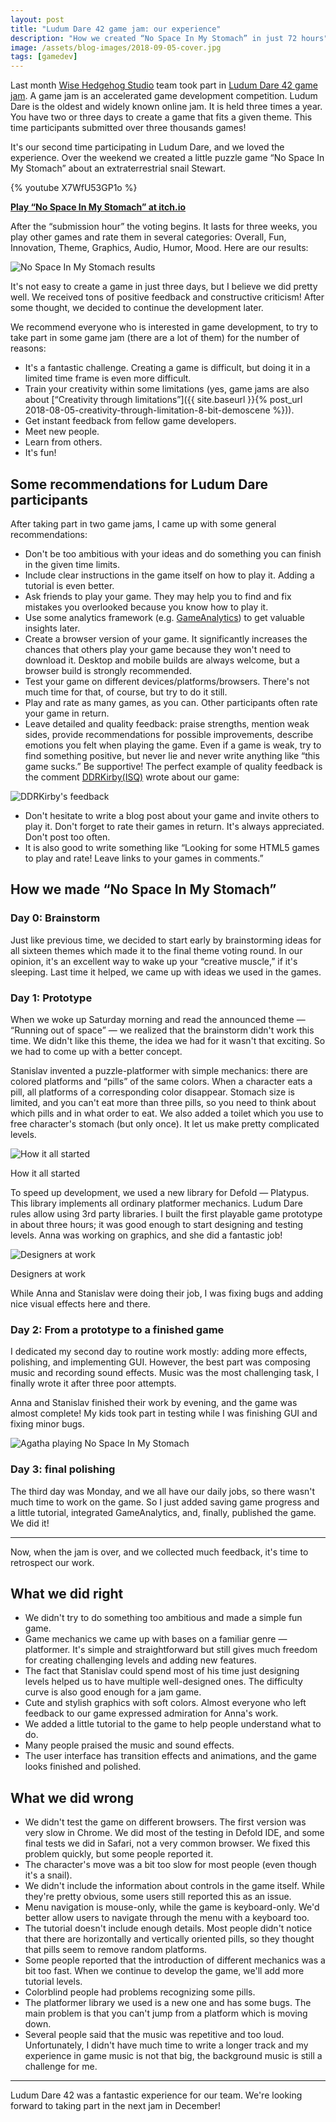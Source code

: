 ```yaml
---
layout: post
title: "Ludum Dare 42 game jam: our experience"
description: "How we created “No Space In My Stomach” in just 72 hours"
image: /assets/blog-images/2018-09-05-cover.jpg
tags: [gamedev]
---
```


Last month [Wise Hedgehog Studio](https://wisehedgehog.studio) team took part in [Ludum Dare 42 game jam](https://ldjam.com/). A game jam is an accelerated game development competition. Ludum Dare is the oldest and widely known online jam. It is held three times a year. You have two or three days to create a game that fits a given theme. This time participants submitted over three thousands games!

<!--more-->

It's our second time participating in Ludum Dare, and we loved the experience. Over the weekend we created a little puzzle game “No Space In My Stomach” about an extraterrestrial snail Stewart.

{% youtube X7WfU53GP1o %}

**[Play “No Space In My Stomach” at itch.io](https://wisehedgehog.itch.io/no-space-in-my-stomach)**

After the “submission hour” the voting begins. It lasts for three weeks, you play other games and rate them in several categories: Overall, Fun, Innovation, Theme, Graphics, Audio, Humor, Mood. Here are our results:

![No Space In My Stomach results](/assets/blog-images/2018-09-05-results.jpg)

It's not easy to create a game in just three days, but I believe we did pretty well. We received tons of positive feedback and constructive criticism! After some thought, we decided to continue the development later.

We recommend everyone who is interested in game development, to try to take part in some game jam (there are a lot of them) for the number of reasons:

- It's a fantastic challenge. Creating a game is difficult, but doing it in a limited time frame is even more difficult.
- Train your creativity within some limitations (yes, game jams are also about [“Creativity through limitations”]({{ site.baseurl }}{% post_url 2018-08-05-creativity-through-limitation-8-bit-demoscene %})).
- Get instant feedback from fellow game developers.
- Meet new people.
- Learn from others.
- It's fun!

## Some recommendations for Ludum Dare participants

After taking part in two game jams, I came up with some general recommendations:

- Don't be too ambitious with your ideas and do something you can finish in the given time limits.
- Include clear instructions in the game itself on how to play it. Adding a tutorial is even better.
- Ask friends to play your game. They may help you to find and fix mistakes you overlooked because you know how to play it.
- Use some analytics framework (e.g. [GameAnalytics](https://gameanalytics.com)) to get valuable insights later.
- Create a browser version of your game. It significantly increases the chances that others play your game because they won't need to download it. Desktop and mobile builds are always welcome, but a browser build is strongly recommended.
- Test your game on different devices/platforms/browsers. There's not much time for that, of course, but try to do it still.
- Play and rate as many games, as you can. Other participants often rate your game in return.
- Leave detailed and quality feedback: praise strengths, mention weak sides, provide recommendations for possible improvements, describe emotions you felt when playing the game. Even if a game is weak, try to find something positive, but never lie and never write anything like “this game sucks.” Be supportive! The perfect example of quality feedback is the comment [DDRKirby(ISQ)](http://ddrkirby.com/) wrote about our game:

![DDRKirby's feedback](/assets/blog-images/2018-09-05-ddr-kirby.jpg)

- Don't hesitate to write a blog post about your game and invite others to play it. Don't forget to rate their games in return. It's always appreciated. Don't post too often.
- It is also good to write something like “Looking for some HTML5 games to play and rate! Leave links to your games in comments.”

## How we made “No Space In My Stomach”

### Day 0: Brainstorm

Just like previous time, we decided to start early by brainstorming ideas for all sixteen themes which made it to the final theme voting round. In our opinion, it's an excellent way to wake up your “creative muscle,” if it's sleeping. Last time it helped, we came up with ideas we used in the games.

### Day 1: Prototype

When we woke up Saturday morning and read the announced theme — “Running out of space” — we realized that the brainstorm didn't work this time. We didn't like this theme, the idea we had for it wasn't that exciting. So we had to come up with a better concept.

Stanislav invented a puzzle-platformer with simple mechanics: there are colored platforms and “pills” of the same colors. When a character eats a pill, all platforms of a corresponding color disappear. Stomach size is limited, and you can't eat more than three pills, so you need to think about which pills and in what order to eat. We also added a toilet which you use to free character's stomach (but only once). It let us make pretty complicated levels.

![How it all started](/assets/blog-images/2018-09-05-beginning.jpg)
<p class="footnote">How it all started</p>

To speed up development, we used a new library for Defold — Platypus. This library implements all ordinary platformer mechanics. Ludum Dare rules allow using 3rd party libraries. I built the first playable game prototype in about three hours; it was good enough to start designing and testing levels. Anna was working on graphics, and she did a fantastic job!

![Designers at work](/assets/blog-images/2018-09-05-process.jpg)
<p class="footnote">Designers at work</p>

While Anna and Stanislav were doing their job, I was fixing bugs and adding nice visual effects here and there.

### Day 2: From a prototype to a finished game

I dedicated my second day to routine work mostly: adding more effects, polishing, and implementing GUI. However, the best part was composing music and recording sound effects. Music was the most challenging task, I finally wrote it after three poor attempts.

Anna and Stanislav finished their work by evening, and the game was almost complete! My kids took part in testing while I was finishing GUI and fixing minor bugs.

![Agatha playing No Space In My Stomach](/assets/blog-images/2018-09-05-agatha.jpg)

### Day 3: final polishing

The third day was Monday, and we all have our daily jobs, so there wasn't much time to work on the game. So I just added saving game progress and a little tutorial, integrated GameAnalytics, and, finally, published the game. We did it!

---- 

Now, when the jam is over, and we collected much feedback, it's time to retrospect our work.

## What we did right

- We didn't try to do something too ambitious and made a simple fun game.
- Game mechanics we came up with bases on a familiar genre — platformer. It's simple and straightforward but still gives much freedom for creating challenging levels and adding new features.
- The fact that Stanislav could spend most of his time just designing levels helped us to have multiple well-designed ones. The difficulty curve is also good enough for a jam game.
- Cute and stylish graphics with soft colors. Almost everyone who left feedback to our game expressed admiration for Anna's work.
- We added a little tutorial to the game to help people understand what to do.
- Many people praised the music and sound effects.
- The user interface has transition effects and animations, and the game looks finished and polished.

## What we did wrong

- We didn't test the game on different browsers. The first version was very slow in Chrome. We did most of the testing in Defold IDE, and some final tests we did in Safari, not a very common browser. We fixed this problem quickly, but some people reported it.
- The character's move was a bit too slow for most people (even though it's a snail).
- We didn't include the information about controls in the game itself. While they're pretty obvious, some users still reported this as an issue.
- Menu navigation is mouse-only, while the game is keyboard-only. We'd better allow users to navigate through the menu with a keyboard too.
- The tutorial doesn't include enough details. Most people didn't notice that there are horizontally and vertically oriented pills, so they thought that pills seem to remove random platforms.
- Some people reported that the introduction of different mechanics was a bit too fast. When we continue to develop the game, we'll add more tutorial levels.
- Colorblind people had problems recognizing some pills.
- The platformer library we used is a new one and has some bugs. The main problem is that you can't jump from a platform which is moving down.
- Several people said that the music was repetitive and too loud. Unfortunately, I didn't have much time to write a longer track and my experience in game music is not that big, the background music is still a challenge for me.

---- 

Ludum Dare 42 was a fantastic experience for our team. We're looking forward to taking part in the next jam in December!